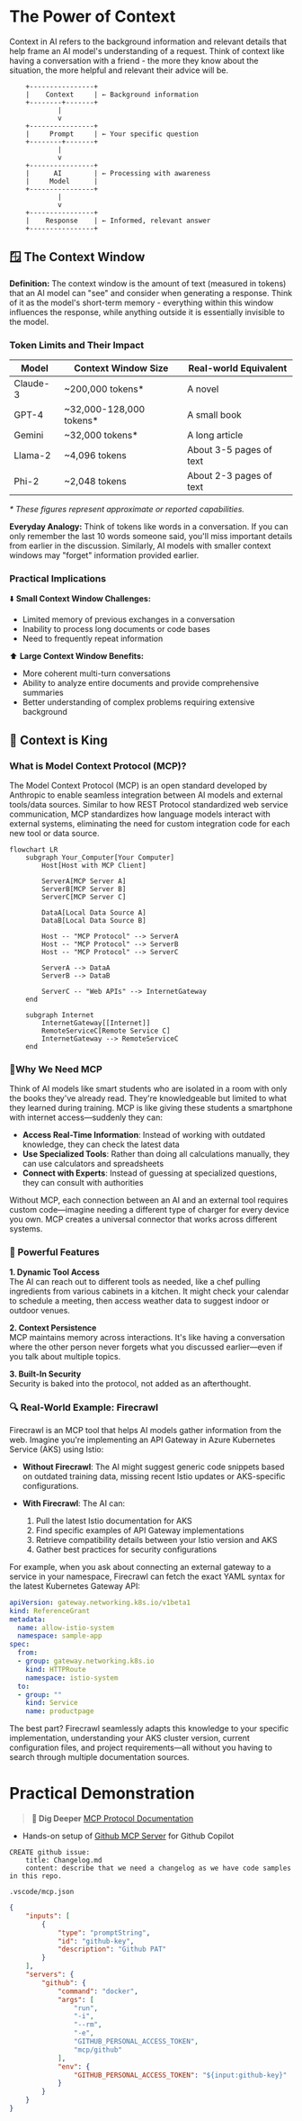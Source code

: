 # The Power of Context

Context in AI refers to the background information and relevant details that help frame an AI model's understanding of a request. Think of context like having a conversation with a friend - the more they know about the situation, the more helpful and relevant their advice will be.

```ascii
    +----------------+
    |    Context     | ← Background information
    +--------+-------+
            |
            v
    +----------------+
    |     Prompt     | ← Your specific question
    +--------+-------+
            |
            v
    +----------------+
    |      AI        | ← Processing with awareness
    |     Model      |
    +----------------+
            |
            v
    +----------------+
    |    Response    | ← Informed, relevant answer
    +----------------+
```

## 🪟 The Context Window

**Definition:** The context window is the amount of text (measured in tokens) that an AI model can "see" and consider when generating a response. Think of it as the model's short-term memory - everything within this window influences the response, while anything outside it is essentially invisible to the model.

### Token Limits and Their Impact

| Model | Context Window Size | Real-world Equivalent |
|-------|-------------|------------------------|
| Claude-3 | ~200,000 tokens* | A novel |
| GPT-4 | ~32,000-128,000 tokens* | A small book |
| Gemini | ~32,000 tokens* | A long article |
| Llama-2 | ~4,096 tokens | About 3-5 pages of text |
| Phi-2 | ~2,048 tokens | About 2-3 pages of text |

_* These figures represent approximate or reported capabilities._

**Everyday Analogy:** Think of tokens like words in a conversation. If you can only remember the last 10 words someone said, you'll miss important details from earlier in the discussion. Similarly, AI models with smaller context windows may "forget" information provided earlier.

### Practical Implications

⬇️  **Small Context Window Challenges:**
- Limited memory of previous exchanges in a conversation
- Inability to process long documents or code bases
- Need to frequently repeat information

⬆️ **Large Context Window Benefits:**
- More coherent multi-turn conversations
- Ability to analyze entire documents and provide comprehensive summaries
- Better understanding of complex problems requiring extensive background



## 👑 Context is King 

### What is Model Context Protocol (MCP)?

The Model Context Protocol (MCP) is an open standard developed by Anthropic to enable seamless integration between AI models and external tools/data sources. Similar to how REST Protocol standardized web service communication, MCP standardizes how language models interact with external systems, eliminating the need for custom integration code for each new tool or data source.

```mermaid
flowchart LR
    subgraph Your_Computer[Your Computer]
        Host[Host with MCP Client]

        ServerA[MCP Server A]
        ServerB[MCP Server B]
        ServerC[MCP Server C]

        DataA[Local Data Source A]
        DataB[Local Data Source B]

        Host -- "MCP Protocol" --> ServerA
        Host -- "MCP Protocol" --> ServerB
        Host -- "MCP Protocol" --> ServerC

        ServerA --> DataA
        ServerB --> DataB

        ServerC -- "Web APIs" --> InternetGateway
    end

    subgraph Internet
        InternetGateway[[Internet]]
        RemoteServiceC[Remote Service C]
        InternetGateway --> RemoteServiceC
    end
```

### 🔌Why We Need MCP 

Think of AI models like smart students who are isolated in a room with only the books they've already read. They're knowledgeable but limited to what they learned during training. MCP is like giving these students a smartphone with internet access—suddenly they can:

- **Access Real-Time Information**: Instead of working with outdated knowledge, they can check the latest data
- **Use Specialized Tools**: Rather than doing all calculations manually, they can use calculators and spreadsheets
- **Connect with Experts**: Instead of guessing at specialized questions, they can consult with authorities

Without MCP, each connection between an AI and an external tool requires custom code—imagine needing a different type of charger for every device you own. MCP creates a universal connector that works across different systems.

### 💪 Powerful Features 

**1. Dynamic Tool Access**  
The AI can reach out to different tools as needed, like a chef pulling ingredients from various cabinets in a kitchen. It might check your calendar to schedule a meeting, then access weather data to suggest indoor or outdoor venues.

**2. Context Persistence**  
MCP maintains memory across interactions. It's like having a conversation where the other person never forgets what you discussed earlier—even if you talk about multiple topics.

**3. Built-In Security**  
Security is baked into the protocol, not added as an afterthought. 

### 🔍 Real-World Example: Firecrawl 

Firecrawl is an MCP tool that helps AI models gather information from the web. Imagine you're implementing an API Gateway in Azure Kubernetes Service (AKS) using Istio:

- **Without Firecrawl**: The AI might suggest generic code snippets based on outdated training data, missing recent Istio updates or AKS-specific configurations.

- **With Firecrawl**: The AI can:
  1. Pull the latest Istio documentation for AKS
  2. Find specific examples of API Gateway implementations
  3. Retrieve compatibility details between your Istio version and AKS
  4. Gather best practices for security configurations

For example, when you ask about connecting an external gateway to a service in your namespace, Firecrawl can fetch the exact YAML syntax for the latest Kubernetes Gateway API:

```yaml
apiVersion: gateway.networking.k8s.io/v1beta1
kind: ReferenceGrant
metadata:
  name: allow-istio-system
  namespace: sample-app
spec:
  from:
  - group: gateway.networking.k8s.io
    kind: HTTPRoute
    namespace: istio-system
  to:
  - group: ""
    kind: Service
    name: productpage
```

The best part? Firecrawl seamlessly adapts this knowledge to your specific implementation, understanding your AKS cluster version, current configuration files, and project requirements—all without you having to search through multiple documentation sources.

# Practical Demonstration

> __🤔 Dig Deeper__ [MCP Protocol Documentation](https://modelcontextprotocol.io/introduction)

- Hands-on setup of [Github MCP Server](https://github.com/modelcontextprotocol/servers/tree/main/src/github) for Github Copilot

```
CREATE github issue:
    title: Changelog.md
    content: describe that we need a changelog as we have code samples in this repo.
```

`.vscode/mcp.json`
```json
{
    "inputs": [
        {
            "type": "promptString",
            "id": "github-key",
            "description": "Github PAT"
        }
    ],
    "servers": {
        "github": {
            "command": "docker",
            "args": [
                "run",
                "-i",
                "--rm",
                "-e",
                "GITHUB_PERSONAL_ACCESS_TOKEN",
                "mcp/github"
            ],
            "env": {
                "GITHUB_PERSONAL_ACCESS_TOKEN": "${input:github-key}"
            }
        }
    }
}
```
